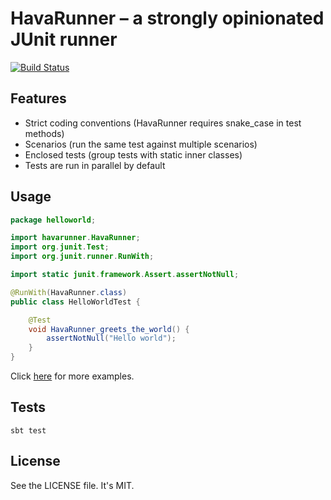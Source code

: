 # HavaRunner – a strongly opinionated JUnit runner

[![Build
Status](https://travis-ci.org/havarunner/havarunner.png?branch=master)](https://travis-ci.org/havarunner/havarunner)

## Features

* Strict coding conventions (HavaRunner requires snake\_case in test methods)
* Scenarios (run the same test against multiple scenarios)
* Enclosed tests (group tests with static inner classes)
* Tests are run in parallel by default

## Usage

````java
package helloworld;

import havarunner.HavaRunner;
import org.junit.Test;
import org.junit.runner.RunWith;

import static junit.framework.Assert.assertNotNull;

@RunWith(HavaRunner.class)
public class HelloWorldTest {

    @Test
    void HavaRunner_greets_the_world() {
        assertNotNull("Hello world");
    }
}
````

Click [here](https://github.com/havarunner/havarunner/tree/master/src/test/java/havarunner/example) for more examples.

## Tests

`sbt test`

## License

See the LICENSE file. It's MIT.
